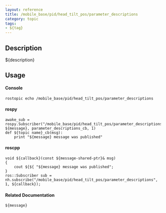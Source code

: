 ```yaml
---
layout: reference
title: /mobile_base/pid/head_tilt_pos/parameter_descriptions
category: topic
tags: 
- ${tag}
---
```


## Description
${description}

## Usage
#### Console
```
rostopic echo /mobile_base/pid/head_tilt_pos/parameter_descriptions
```

#### rospy
```
awake_sub = rospy.Subscriber("/mobile_base/pid/head_tilt_pos/parameter_descriptions", ${message}, parameter_descriptions_cb, 1)
def ${topic name}_cb(msg):
    print "${message} message was published"
```

#### roscpp
```
void ${callback}(const ${message-shared-ptr}& msg)
{
    cout ${${ "${message} message was published";
}
ros::Subscriber sub = nh.subscribe("/mobile_base/pid/head_tilt_pos/parameter_descriptions", 1, ${callback});
```

#### Related Documentation
``${message}``  